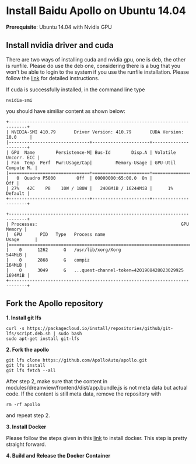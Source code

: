 # Install Baidu Apollo on Ubuntu 14.04
**Prerequisite**: Ubuntu 14.04 with Nvidia GPU

## Install nvidia driver and cuda
There are two ways of installing cuda and nvidia gpu, one is deb, the other is runfile. Please do use the deb one, considering there is a bug that you won't be able to login to the system if you use the runfile installation. Please follow the [link](https://docs.nvidia.com/cuda/cuda-installation-guide-linux/index.html) for detailed instructions.

If cuda is successfully installed, in the command line type <pre><code>nvidia-smi</code></pre> you should have similiar content as shown below:
<pre><code>+-----------------------------------------------------------------------------+
| NVIDIA-SMI 410.79       Driver Version: 410.79       CUDA Version: 10.0     |
|-------------------------------+----------------------+----------------------+
| GPU  Name        Persistence-M| Bus-Id        Disp.A | Volatile Uncorr. ECC |
| Fan  Temp  Perf  Pwr:Usage/Cap|         Memory-Usage | GPU-Util  Compute M. |
|===============================+======================+======================|
|   0  Quadro P5000        Off  | 00000000:65:00.0  On |                  Off |
| 27%   42C    P8    10W / 180W |   2406MiB / 16244MiB |      1%      Default |
+-------------------------------+----------------------+----------------------+
                                                                               
+-----------------------------------------------------------------------------+
| Processes:                                                       GPU Memory |
|  GPU       PID   Type   Process name                             Usage      |
|=============================================================================|
|    0      1262      G   /usr/lib/xorg/Xorg                           544MiB |
|    0      2868      G   compiz                                       164MiB |
|    0      3049      G   ...quest-channel-token=4201908428023029925  1694MiB |
+-----------------------------------------------------------------------------+
</code></pre>

## Fork the Apollo repository
**1. Install git lfs**
<pre><code>curl -s https://packagecloud.io/install/repositories/github/git-lfs/script.deb.sh | sudo bash
sudo apt-get install git-lfs
</code></pre>

**2. Fork the apollo**
<pre><code>git lfs clone https://github.com/ApolloAuto/apollo.git
git lfs install
git lfs fetch --all
</code></pre>

After step 2, make sure that the content in modules/dreamview/frontend/dist/app.bundle.js is not meta data but actual code. If the content is still meta data, remove the repository with<pre><code>rm -rf apollo</code></pre>and repeat step 2.

**3. Install Docker**

Please follow the steps given in this [link](https://docs.docker.com/install/linux/docker-ce/ubuntu/) to install docker. This step is pretty straight forward.  

**4. Build and Release the Docker Container**

